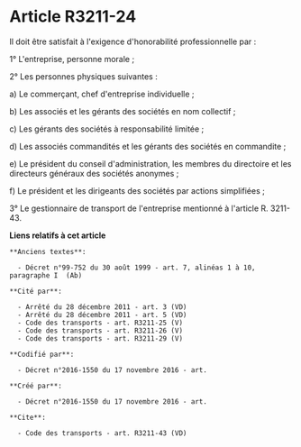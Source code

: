 # Article R3211-24

Il doit être satisfait à l'exigence d'honorabilité professionnelle par : 

1° L'entreprise, personne morale ; 

2° Les personnes physiques suivantes : 

a) Le commerçant, chef d'entreprise individuelle ; 

b) Les associés et les gérants des sociétés en nom collectif ; 

c) Les gérants des sociétés à responsabilité limitée ; 

d) Les associés commandités et les gérants des sociétés en commandite ; 

e) Le président du conseil d'administration, les membres du directoire et les directeurs généraux des sociétés anonymes ; 

f) Le président et les dirigeants des sociétés par actions simplifiées ; 

3° Le gestionnaire de transport de l'entreprise mentionné à l'article R. 3211-43.

**Liens relatifs à cet article**

	**Anciens textes**:

	  - Décret n°99-752 du 30 août 1999 - art. 7, alinéas 1 à 10, paragraphe I  (Ab)

	**Cité par**:

	  - Arrêté du 28 décembre 2011 - art. 3 (VD)
	  - Arrêté du 28 décembre 2011 - art. 5 (VD)
	  - Code des transports - art. R3211-25 (V)
	  - Code des transports - art. R3211-26 (V)
	  - Code des transports - art. R3211-29 (V)

	**Codifié par**:

	  - Décret n°2016-1550 du 17 novembre 2016 - art.

	**Créé par**:

	  - Décret n°2016-1550 du 17 novembre 2016 - art.

	**Cite**:

	  - Code des transports - art. R3211-43 (VD)
